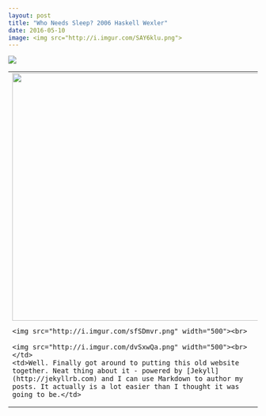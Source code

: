 ```yaml
---
layout: post
title: "Who Needs Sleep? 2006 Haskell Wexler"
date: 2016-05-10
image: <img src="http://i.imgur.com/SAY6klu.png">
---
```

<div style="align=center"><img src="http://i.imgur.com/SAY6klu.png"></div>
<table style="width:100%">
  <tr>
    <td><img src="http://i.imgur.com/vjhPRhw.png" width="500"><br>
    
    <img src="http://i.imgur.com/sfSDmvr.png" width="500"><br>
    
    <img src="http://i.imgur.com/dvSxwQa.png" width="500"><br></td>
    <td>Well. Finally got around to putting this old website together. Neat thing about it - powered by [Jekyll](http://jekyllrb.com) and I can use Markdown to author my posts. It actually is a lot easier than I thought it was going to be.</td>
  </tr>
</table>
